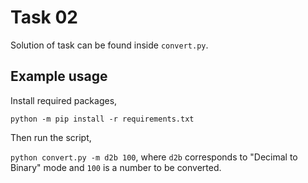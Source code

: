 # Task 02
Solution of task can be found inside `convert.py`.
## Example usage
Install required packages,

`python -m pip install -r requirements.txt`

Then run the script,

`python convert.py -m d2b 100`, where `d2b` corresponds to "Decimal to Binary" mode and `100` is a number to be converted.